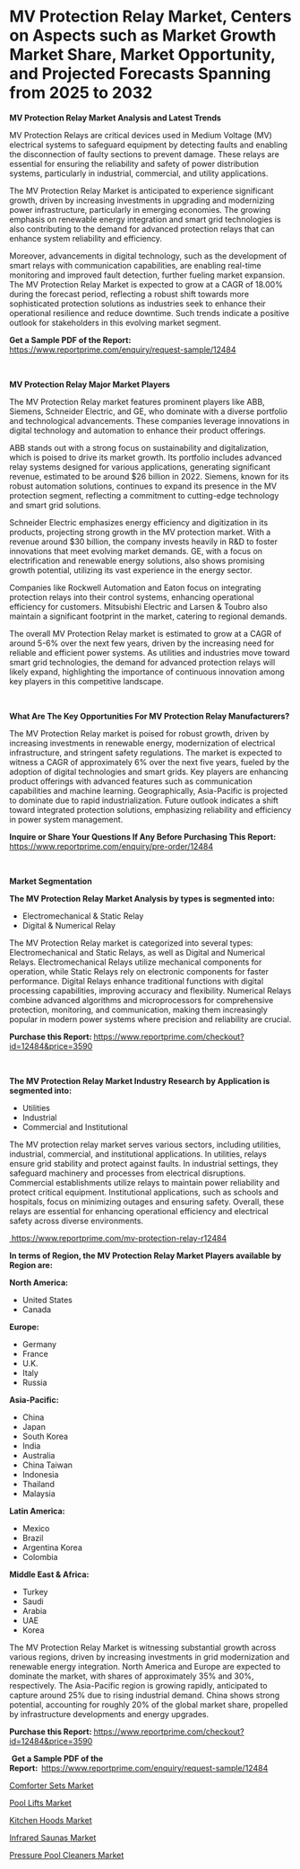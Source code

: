 <p><h1>MV Protection Relay Market, Centers on Aspects such as Market Growth Market Share, Market Opportunity, and Projected Forecasts Spanning from 2025 to 2032</h1></p><p><strong>MV Protection Relay Market Analysis and Latest Trends</strong></p>
<p><p>MV Protection Relays are critical devices used in Medium Voltage (MV) electrical systems to safeguard equipment by detecting faults and enabling the disconnection of faulty sections to prevent damage. These relays are essential for ensuring the reliability and safety of power distribution systems, particularly in industrial, commercial, and utility applications.</p><p>The MV Protection Relay Market is anticipated to experience significant growth, driven by increasing investments in upgrading and modernizing power infrastructure, particularly in emerging economies. The growing emphasis on renewable energy integration and smart grid technologies is also contributing to the demand for advanced protection relays that can enhance system reliability and efficiency.</p><p>Moreover, advancements in digital technology, such as the development of smart relays with communication capabilities, are enabling real-time monitoring and improved fault detection, further fueling market expansion. The MV Protection Relay Market is expected to grow at a CAGR of 18.00% during the forecast period, reflecting a robust shift towards more sophisticated protection solutions as industries seek to enhance their operational resilience and reduce downtime. Such trends indicate a positive outlook for stakeholders in this evolving market segment.</p></p>
<p><strong>Get a Sample PDF of the Report:&nbsp;</strong> <a href="https://www.reportprime.com/enquiry/request-sample/12484?utm_campaign=2469&utm_medium=2&utm_source=Github&utm_content=ia&utm_term=18032025&utm_id=mv-protection-relay">https://www.reportprime.com/enquiry/request-sample/12484</a></p>
<p>&nbsp;</p>
<p><strong>MV Protection Relay Major Market Players</strong></p>
<p><p>The MV Protection Relay market features prominent players like ABB, Siemens, Schneider Electric, and GE, who dominate with a diverse portfolio and technological advancements. These companies leverage innovations in digital technology and automation to enhance their product offerings.</p><p>ABB stands out with a strong focus on sustainability and digitalization, which is poised to drive its market growth. Its portfolio includes advanced relay systems designed for various applications, generating significant revenue, estimated to be around $26 billion in 2022. Siemens, known for its robust automation solutions, continues to expand its presence in the MV protection segment, reflecting a commitment to cutting-edge technology and smart grid solutions.</p><p>Schneider Electric emphasizes energy efficiency and digitization in its products, projecting strong growth in the MV protection market. With a revenue around $30 billion, the company invests heavily in R&D to foster innovations that meet evolving market demands. GE, with a focus on electrification and renewable energy solutions, also shows promising growth potential, utilizing its vast experience in the energy sector.</p><p>Companies like Rockwell Automation and Eaton focus on integrating protection relays into their control systems, enhancing operational efficiency for customers. Mitsubishi Electric and Larsen & Toubro also maintain a significant footprint in the market, catering to regional demands.</p><p>The overall MV Protection Relay market is estimated to grow at a CAGR of around 5-6% over the next few years, driven by the increasing need for reliable and efficient power systems. As utilities and industries move toward smart grid technologies, the demand for advanced protection relays will likely expand, highlighting the importance of continuous innovation among key players in this competitive landscape.</p></p>
<p>&nbsp;</p>
<p><strong>What Are The Key Opportunities For MV Protection Relay Manufacturers?</strong></p>
<p><p>The MV Protection Relay market is poised for robust growth, driven by increasing investments in renewable energy, modernization of electrical infrastructure, and stringent safety regulations. The market is expected to witness a CAGR of approximately 6% over the next five years, fueled by the adoption of digital technologies and smart grids. Key players are enhancing product offerings with advanced features such as communication capabilities and machine learning. Geographically, Asia-Pacific is projected to dominate due to rapid industrialization. Future outlook indicates a shift toward integrated protection solutions, emphasizing reliability and efficiency in power system management.</p></p>
<p><strong>Inquire or Share Your Questions If Any Before Purchasing This Report:</strong> <a href="https://www.reportprime.com/enquiry/pre-order/12484?utm_campaign=2469&utm_medium=2&utm_source=Github&utm_content=ia&utm_term=18032025&utm_id=mv-protection-relay">https://www.reportprime.com/enquiry/pre-order/12484</a></p>
<p>&nbsp;</p>
<p><strong>Market Segmentation</strong></p>
<p><strong>The MV Protection Relay Market Analysis by types is segmented into:</strong></p>
<p><ul><li>Electromechanical & Static Relay</li><li>Digital & Numerical Relay</li></ul></p>
<p><p>The MV Protection Relay market is categorized into several types: Electromechanical and Static Relays, as well as Digital and Numerical Relays. Electromechanical Relays utilize mechanical components for operation, while Static Relays rely on electronic components for faster performance. Digital Relays enhance traditional functions with digital processing capabilities, improving accuracy and flexibility. Numerical Relays combine advanced algorithms and microprocessors for comprehensive protection, monitoring, and communication, making them increasingly popular in modern power systems where precision and reliability are crucial.</p></p>
<p><strong>Purchase this Report:&nbsp;</strong><a href="https://www.reportprime.com/checkout?id=12484&price=3590&utm_campaign=2469&utm_medium=2&utm_source=Github&utm_content=ia&utm_term=18032025&utm_id=mv-protection-relay">https://www.reportprime.com/checkout?id=12484&price=3590</a></p>
<p>&nbsp;</p>
<p><strong>The MV Protection Relay Market Industry Research by Application is segmented into:</strong></p>
<p><ul><li>Utilities</li><li>Industrial</li><li>Commercial and Institutional</li></ul></p>
<p><p>The MV protection relay market serves various sectors, including utilities, industrial, commercial, and institutional applications. In utilities, relays ensure grid stability and protect against faults. In industrial settings, they safeguard machinery and processes from electrical disruptions. Commercial establishments utilize relays to maintain power reliability and protect critical equipment. Institutional applications, such as schools and hospitals, focus on minimizing outages and ensuring safety. Overall, these relays are essential for enhancing operational efficiency and electrical safety across diverse environments.</p></p>
<p><a href="https://www.reportprime.com/mv-protection-relay-r12484?utm_campaign=2469&utm_medium=2&utm_source=Github&utm_content=ia&utm_term=18032025&utm_id=mv-protection-relay">&nbsp;https://www.reportprime.com/mv-protection-relay-r12484</a></p>
<p><strong>In terms of Region, the MV Protection Relay Market Players available by Region are:</strong></p>
<p>
    <p> <strong> North America: </strong>
        <ul>
            <li>United States</li>
            <li>Canada</li>
        </ul>
        </p> 
    <p> <strong> Europe: </strong>
        <ul>
            <li>Germany</li>
            <li>France</li>
            <li>U.K.</li>
            <li>Italy</li>
            <li>Russia</li>
        </ul>
        </p> 
    <p> <strong> Asia-Pacific: </strong>
        <ul>
            <li>China</li>
            <li>Japan</li>
            <li>South Korea</li>
            <li>India</li>
            <li>Australia</li>
            <li>China Taiwan</li>
            <li>Indonesia</li>
            <li>Thailand</li>
            <li>Malaysia</li>
        </ul>
        </p> 
    <p> <strong> Latin America: </strong>
        <ul>
            <li>Mexico</li>
            <li>Brazil</li>
            <li>Argentina Korea</li>
            <li>Colombia</li>
        </ul>
        </p> 
    <p> <strong> Middle East & Africa: </strong>
        <ul>
            <li>Turkey</li>
            <li>Saudi</li>
            <li>Arabia</li>
            <li>UAE</li>
            <li>Korea</li>
        </ul>
    </p>
    </p>
<p><p>The MV Protection Relay Market is witnessing substantial growth across various regions, driven by increasing investments in grid modernization and renewable energy integration. North America and Europe are expected to dominate the market, with shares of approximately 35% and 30%, respectively. The Asia-Pacific region is growing rapidly, anticipated to capture around 25% due to rising industrial demand. China shows strong potential, accounting for roughly 20% of the global market share, propelled by infrastructure developments and energy upgrades.</p></p>
<p><strong>Purchase this Report: </strong><a href="https://www.reportprime.com/checkout?id=12484&price=3590&utm_campaign=2469&utm_medium=2&utm_source=Github&utm_content=ia&utm_term=18032025&utm_id=mv-protection-relay">https://www.reportprime.com/checkout?id=12484&price=3590</a></p>
<p>&nbsp;<strong>Get a Sample PDF of the Report:&nbsp;&nbsp;</strong><a href="https://www.reportprime.com/enquiry/request-sample/12484?utm_campaign=2469&utm_medium=2&utm_source=Github&utm_content=ia&utm_term=18032025&utm_id=mv-protection-relay">https://www.reportprime.com/enquiry/request-sample/12484</a></p>
<p><strong></strong></p>
<p><p><a href="https://github.com/moroesarta/Market-Research-Report-List-1/blob/main/comforter-sets-market.md?utm_campaign=2469&utm_medium=2&utm_source=Github&utm_content=ia&utm_term=18032025&utm_id=mv-protection-relay">Comforter Sets Market</a></p><p><a href="https://www.linkedin.com/pulse/comprehensive-overview-pool-lifts-market-insights-growth-hge9e?utm_campaign=2469&utm_medium=2&utm_source=Github&utm_content=ia&utm_term=18032025&utm_id=mv-protection-relay">Pool Lifts Market</a></p><p><a href="https://github.com/delcirodda4f/Market-Research-Report-List-1/blob/main/kitchen-hoods-market.md?utm_campaign=2469&utm_medium=2&utm_source=Github&utm_content=ia&utm_term=18032025&utm_id=mv-protection-relay">Kitchen Hoods Market</a></p><p><a href="https://www.linkedin.com/pulse/accurate-data-infrared-saunas-market-size-share-volume-growth-dlmke?utm_campaign=2469&utm_medium=2&utm_source=Github&utm_content=ia&utm_term=18032025&utm_id=mv-protection-relay">Infrared Saunas Market</a></p><p><a href="https://www.linkedin.com/pulse/pressure-pool-cleaners-market-size-estimated-grow-oeihe?utm_campaign=2469&utm_medium=2&utm_source=Github&utm_content=ia&utm_term=18032025&utm_id=mv-protection-relay">Pressure Pool Cleaners Market</a></p></p>